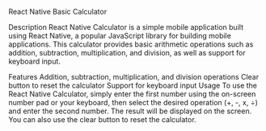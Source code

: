 React Native Basic Calculator

Description
React Native Calculator is a simple mobile application built using React Native, a popular JavaScript library for building mobile applications. This calculator provides basic arithmetic operations such as addition, subtraction, multiplication, and division, as well as support for keyboard input.

Features
Addition, subtraction, multiplication, and division operations
Clear button to reset the calculator
Support for keyboard input
Usage
To use the React Native Calculator, simply enter the first number using the on-screen number pad or your keyboard, then select the desired operation (+, -, x, ÷) and enter the second number. The result will be displayed on the screen. You can also use the clear button to reset the calculator.
